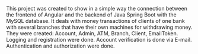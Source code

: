This project was created to show in a simple way the connection between the frontend of Angular and the backend of Java Spring Boot with the MySQL database. It deals with money transactions of clients of one bank with several branches that have their own machines for withdrawing money. They were created: Account, Admin, ATM, Branch, Client, EmailToken. Logging and registration were done. Account verification is done via E-mail. Authentication and authorization were done.
